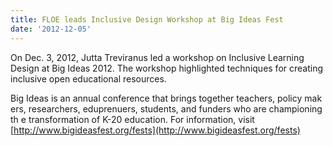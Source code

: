 ```yaml
---
title: FLOE leads Inclusive Design Workshop at Big Ideas Fest
date: '2012-12-05'
---
```


On Dec. 3, 2012, Jutta Treviranus led a workshop on Inclusive Learning Design
at Big Ideas 2012. The workshop highlighted techniques for creating inclusive open educational resources.

Big Ideas is an annual conference that brings together teachers, policy mak
ers, researchers, eduprenuers, students, and funders who are championing th
e transformation of K-20 education. For information, visit
[http://www.bigideasfest.org/fests](http://www.bigideasfest.org/fests)
